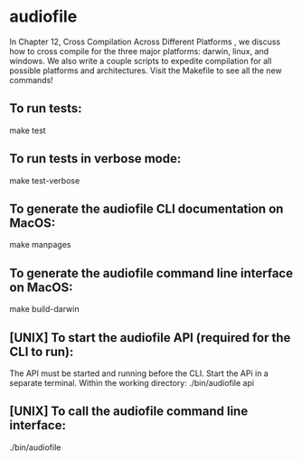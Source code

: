 # audiofile
In Chapter 12, Cross Compilation Across Different Platforms , we discuss how to cross compile for the three major platforms: darwin, linux, and windows.  We also write a couple scripts to expedite compilation for all possible platforms and architectures.  Visit the Makefile to see all the new commands!

## To run tests:
make test

## To run tests in verbose mode:
make test-verbose

## To generate the audiofile CLI documentation on MacOS:
make manpages

## To generate the audiofile command line interface on MacOS:
make build-darwin

## [UNIX] To start the audiofile API (required for the CLI to run):
The API must be started and running before the CLI.  Start the APi in a separate terminal.  Within the working directory:
./bin/audiofile api

## [UNIX] To call the audiofile command line interface:
./bin/audiofile

